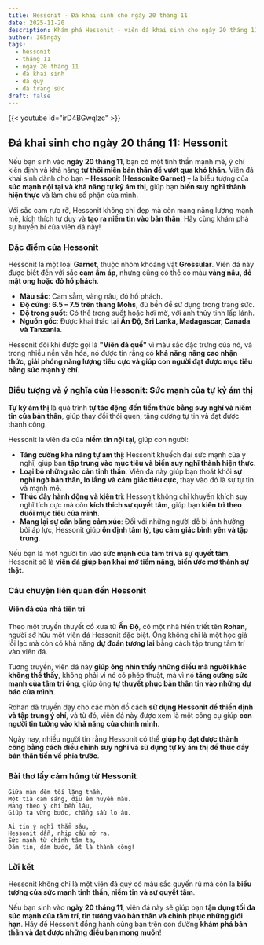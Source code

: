 ```yaml
---
title: Hessonit - Đá khai sinh cho ngày 20 tháng 11
date: 2025-11-20
description: Khám phá Hessonit - viên đá khai sinh cho ngày 20 tháng 11, biểu tượng của Sức mạnh của tự kỷ ám thị. Cùng tìm hiểu ý nghĩa sâu sắc của viên đá độc đáo này.
author: 365ngày
tags:
  - hessonit
  - tháng 11
  - ngày 20 tháng 11
  - đá khai sinh
  - đá quý
  - đá trang sức
draft: false
---
```


{{< youtube id="irD4BGwqIzc" >}}

## Đá khai sinh cho ngày 20 tháng 11: Hessonit

Nếu bạn sinh vào **ngày 20 tháng 11**, bạn có một tinh thần mạnh mẽ, ý chí kiên định và khả năng **tự thôi miên bản thân để vượt qua khó khăn**. Viên đá khai sinh dành cho bạn – **Hessonit (Hessonite Garnet)** – là biểu tượng của **sức mạnh nội tại và khả năng tự kỷ ám thị**, giúp bạn **biến suy nghĩ thành hiện thực** và làm chủ số phận của mình.

Với sắc cam rực rỡ, Hessonit không chỉ đẹp mà còn mang năng lượng mạnh mẽ, kích thích tư duy và **tạo ra niềm tin vào bản thân**. Hãy cùng khám phá sự huyền bí của viên đá này!

### Đặc điểm của Hessonit

Hessonit là một loại **Garnet**, thuộc nhóm khoáng vật **Grossular**. Viên đá này được biết đến với sắc **cam ấm áp**, nhưng cũng có thể có màu **vàng nâu, đỏ mật ong hoặc đỏ hổ phách**.

- **Màu sắc**: Cam sẫm, vàng nâu, đỏ hổ phách.
- **Độ cứng**: **6.5 – 7.5 trên thang Mohs**, đủ bền để sử dụng trong trang sức.
- **Độ trong suốt**: Có thể trong suốt hoặc hơi mờ, với ánh thủy tinh lấp lánh.
- **Nguồn gốc**: Được khai thác tại **Ấn Độ, Sri Lanka, Madagascar, Canada và Tanzania**.

Hessonit đôi khi được gọi là **"Viên đá quế"** vì màu sắc đặc trưng của nó, và trong nhiều nền văn hóa, nó được tin rằng có **khả năng nâng cao nhận thức, giải phóng năng lượng tiêu cực và giúp con người đạt được mục tiêu bằng sức mạnh ý chí**.

### Biểu tượng và ý nghĩa của Hessonit: Sức mạnh của tự kỷ ám thị

**Tự kỷ ám thị** là quá trình **tự tác động đến tiềm thức bằng suy nghĩ và niềm tin của bản thân**, giúp thay đổi thói quen, tăng cường tự tin và đạt được thành công.

Hessonit là viên đá của **niềm tin nội tại**, giúp con người:

- **Tăng cường khả năng tự ám thị**: Hessonit khuếch đại sức mạnh của ý nghĩ, giúp bạn **tập trung vào mục tiêu và biến suy nghĩ thành hiện thực**.
- **Loại bỏ những rào cản tinh thần**: Viên đá này giúp bạn thoát khỏi **sự nghi ngờ bản thân, lo lắng và cảm giác tiêu cực**, thay vào đó là sự tự tin và mạnh mẽ.
- **Thúc đẩy hành động và kiên trì**: Hessonit không chỉ khuyến khích suy nghĩ tích cực mà còn **kích thích sự quyết tâm**, giúp bạn **kiên trì theo đuổi mục tiêu của mình**.
- **Mang lại sự cân bằng cảm xúc**: Đối với những người dễ bị ảnh hưởng bởi áp lực, Hessonit giúp **ổn định tâm lý, tạo cảm giác bình yên và tập trung**.

Nếu bạn là một người tin vào **sức mạnh của tâm trí và sự quyết tâm**, Hessonit sẽ là **viên đá giúp bạn khai mở tiềm năng, biến ước mơ thành sự thật**.

### Câu chuyện liên quan đến Hessonit

#### Viên đá của nhà tiên tri

Theo một truyền thuyết cổ xưa từ **Ấn Độ**, có một nhà hiền triết tên **Rohan**, người sở hữu một viên đá Hessonit đặc biệt. Ông không chỉ là một học giả lỗi lạc mà còn có khả năng **dự đoán tương lai** bằng cách tập trung tâm trí vào viên đá.

Tương truyền, viên đá này **giúp ông nhìn thấy những điều mà người khác không thể thấy**, không phải vì nó có phép thuật, mà vì nó **tăng cường sức mạnh của tâm trí ông**, giúp ông **tự thuyết phục bản thân tin vào những dự báo của mình**.

Rohan đã truyền dạy cho các môn đồ cách **sử dụng Hessonit để thiền định và tập trung ý chí**, và từ đó, viên đá này được xem là một công cụ giúp **con người tin tưởng vào khả năng của chính mình**.

Ngày nay, nhiều người tin rằng Hessonit có thể **giúp họ đạt được thành công bằng cách điều chỉnh suy nghĩ và sử dụng tự kỷ ám thị để thúc đẩy bản thân tiến về phía trước**.

### Bài thơ lấy cảm hứng từ Hessonit

	Giữa màn đêm tối lặng thầm,  
	Một tia cam sáng, dịu êm huyền màu.  
	Mang theo ý chí bền lâu,  
	Giúp ta vững bước, chẳng sầu lo âu.
	
	Ai tin ý nghĩ thẳm sâu,  
	Hessonit dẫn, nhịp cầu mở ra.  
	Sức mạnh từ chính tâm ta,  
	Dám tin, dám bước, ắt là thành công!

### Lời kết

Hessonit không chỉ là một viên đá quý có màu sắc quyến rũ mà còn là **biểu tượng của sức mạnh tinh thần, niềm tin và sự quyết tâm**.

Nếu bạn sinh vào **ngày 20 tháng 11**, viên đá này sẽ giúp bạn **tận dụng tối đa sức mạnh của tâm trí, tin tưởng vào bản thân và chinh phục những giới hạn**. Hãy để Hessonit đồng hành cùng bạn trên con đường **khám phá bản thân và đạt được những điều bạn mong muốn**!
